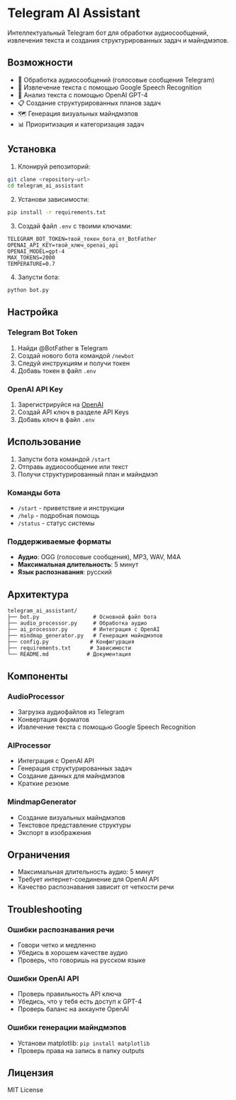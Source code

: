 # Telegram AI Assistant

Интеллектуальный Telegram бот для обработки аудиосообщений, извлечения текста и создания структурированных задач и майндмэпов.

## Возможности

- 🎤 Обработка аудиосообщений (голосовые сообщения Telegram)
- 📝 Извлечение текста с помощью Google Speech Recognition
- 🤖 Анализ текста с помощью OpenAI GPT-4
- 📋 Создание структурированных планов задач
- 🗺️ Генерация визуальных майндмэпов
- 📊 Приоритизация и категоризация задач

## Установка

1. Клонируй репозиторий:
```bash
git clone <repository-url>
cd telegram_ai_assistant
```

2. Установи зависимости:
```bash
pip install -r requirements.txt
```

3. Создай файл `.env` с твоими ключами:
```env
TELEGRAM_BOT_TOKEN=твой_токен_бота_от_BotFather
OPENAI_API_KEY=твой_ключ_openai_api
OPENAI_MODEL=gpt-4
MAX_TOKENS=2000
TEMPERATURE=0.7
```

4. Запусти бота:
```bash
python bot.py
```

## Настройка

### Telegram Bot Token
1. Найди @BotFather в Telegram
2. Создай нового бота командой `/newbot`
3. Следуй инструкциям и получи токен
4. Добавь токен в файл `.env`

### OpenAI API Key
1. Зарегистрируйся на [OpenAI](https://platform.openai.com/)
2. Создай API ключ в разделе API Keys
3. Добавь ключ в файл `.env`

## Использование

1. Запусти бота командой `/start`
2. Отправь аудиосообщение или текст
3. Получи структурированный план и майндмэп

### Команды бота

- `/start` - приветствие и инструкции
- `/help` - подробная помощь
- `/status` - статус системы

### Поддерживаемые форматы

- **Аудио**: OGG (голосовые сообщения), MP3, WAV, M4A
- **Максимальная длительность**: 5 минут
- **Язык распознавания**: русский

## Архитектура

```
telegram_ai_assistant/
├── bot.py                 # Основной файл бота
├── audio_processor.py     # Обработка аудио
├── ai_processor.py        # Интеграция с OpenAI
├── mindmap_generator.py   # Генерация майндмэпов
├── config.py             # Конфигурация
├── requirements.txt      # Зависимости
└── README.md            # Документация
```

## Компоненты

### AudioProcessor
- Загрузка аудиофайлов из Telegram
- Конвертация форматов
- Извлечение текста с помощью Google Speech Recognition

### AIProcessor
- Интеграция с OpenAI API
- Генерация структурированных задач
- Создание данных для майндмэпов
- Краткие резюме

### MindmapGenerator
- Создание визуальных майндмэпов
- Текстовое представление структуры
- Экспорт в изображения

## Ограничения

- Максимальная длительность аудио: 5 минут
- Требует интернет-соединение для OpenAI API
- Качество распознавания зависит от четкости речи

## Troubleshooting

### Ошибки распознавания речи
- Говори четко и медленно
- Убедись в хорошем качестве аудио
- Проверь, что говоришь на русском языке

### Ошибки OpenAI API
- Проверь правильность API ключа
- Убедись, что у тебя есть доступ к GPT-4
- Проверь баланс на аккаунте OpenAI

### Ошибки генерации майндмэпов
- Установи matplotlib: `pip install matplotlib`
- Проверь права на запись в папку outputs

## Лицензия

MIT License
